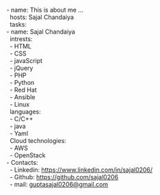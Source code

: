\- name: This is about me ...<br>
   &#xA0;	hosts: Sajal Chandaiya<br>
   &#xA0;	tasks: <br>
    \- name: Sajal Chandaiya<br>
      &#xA0;	intrests:<br>
      &#xA0;	\- HTML<br>
      &#xA0;	\- CSS<br>
      &#xA0;	\- javaScript<br>
      &#xA0;	\- jQuery<br>
      &#xA0;	\- PHP<br>
      &#xA0;	\- Python<br>
      &#xA0;	\- Red Hat<br>
      &#xA0;	\- Ansible<br>
      &#xA0;	\- Linux<br>
      &#xA0;	languages:<br>
      &#xA0;	\- C/C++<br>
      &#xA0;	\- java<br>
      &#xA0;	\- Yaml<br>
      &#xA0;	Cloud technologies:<br>
      &#xA0;	\- AWS<br>
      &#xA0;	\- OpenStack<br>
  \- Contacts:<br>
    &#xA0;	\- Linkedin: https://www.linkedin.com/in/sajal0206/<br>
    &#xA0;	\- Github: https://github.com/sajal0206<br>
    &#xA0;	\- mail: guptasajal0206@gmail.com<br>

<!---
sajal0206/sajal0206 is a ✨ special ✨ repository because its `README.md` (this file) appears on your GitHub profile.
You can click the Preview link to take a look at your changes.
--->
